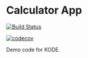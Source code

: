 # Calculator App

[![Build Status](https://travis-ci.org/rizafahmi/calcapp.svg?branch=master)](https://travis-ci.org/rizafahmi/calcapp)

[![codecov](https://codecov.io/gh/rizafahmi/calcapp/branch/master/graph/badge.svg)](https://codecov.io/gh/rizafahmi/calcapp)

Demo code for KODE.